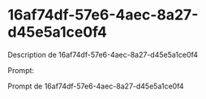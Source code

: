 # 16af74df-57e6-4aec-8a27-d45e5a1ce0f4

Description de 16af74df-57e6-4aec-8a27-d45e5a1ce0f4

Prompt:

Prompt de 16af74df-57e6-4aec-8a27-d45e5a1ce0f4